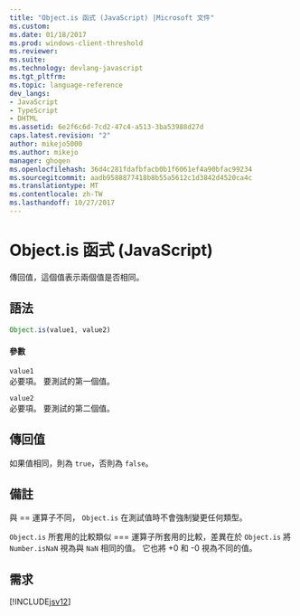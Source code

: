 ```yaml
---
title: "Object.is 函式 (JavaScript) |Microsoft 文件"
ms.custom: 
ms.date: 01/18/2017
ms.prod: windows-client-threshold
ms.reviewer: 
ms.suite: 
ms.technology: devlang-javascript
ms.tgt_pltfrm: 
ms.topic: language-reference
dev_langs:
- JavaScript
- TypeScript
- DHTML
ms.assetid: 6e2f6c6d-7cd2-47c4-a513-3ba53988d27d
caps.latest.revision: "2"
author: mikejo5000
ms.author: mikejo
manager: ghogen
ms.openlocfilehash: 36d4c281fdafbfacb0b1f6061ef4a90bfac99234
ms.sourcegitcommit: aadb9588877418b8b55a5612c1d3842d4520ca4c
ms.translationtype: MT
ms.contentlocale: zh-TW
ms.lasthandoff: 10/27/2017
---
```

# <a name="objectis-function-javascript"></a>Object.is 函式 (JavaScript)
傳回值，這個值表示兩個值是否相同。  
  
## <a name="syntax"></a>語法  
  
```JavaScript  
Object.is(value1, value2)  
```  
  
#### <a name="parameters"></a>參數  
 `value1`  
 必要項。 要測試的第一個值。  
  
 `value2`  
 必要項。 要測試的第二個值。  
  
## <a name="return-value"></a>傳回值  
 如果值相同，則為 `true`，否則為 `false`。  
  
## <a name="remarks"></a>備註  
 與 == 運算子不同， `Object.is` 在測試值時不會強制變更任何類型。  
  
 `Object.is` 所套用的比較類似 === 運算子所套用的比較，差異在於 `Object.is` 將 `Number.isNaN` 視為與 `NaN` 相同的值。 它也將 +0 和 -0 視為不同的值。  
  
## <a name="requirements"></a>需求  
 [!INCLUDE[jsv12](../../javascript/reference/includes/jsv12-md.md)]